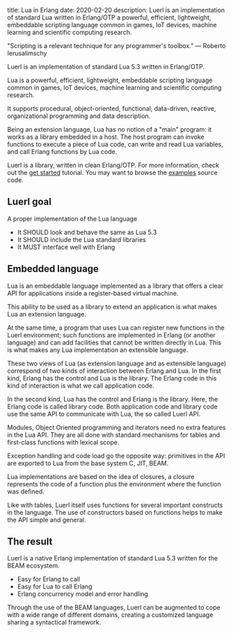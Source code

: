 title: Lua in Erlang
date: 2020-02-20
description: Luerl is an implementation of standard Lua written in Erlang/OTP a powerful, efficient, lightweight, embeddable scripting language common in games, IoT devices, machine learning and scientific computing research.

"Scripting is a relevant technique for any programmer's toolbox." &mdash; Roberto Ierusalimschy

Luerl is an implementation of standard Lua 5.3 written in Erlang/OTP.

Lua is a powerful, efficient, lightweight, embeddable scripting language common in games, IoT devices, machine learning and scientific computing research.

It supports procedural, object-oriented, functional, data-driven, reactive, organizational programming and data description.

Being an extension language, Lua has no notion of a "main" program: it works as a library embedded in a host. The host program can invoke functions to execute a piece of Lua code, can write and read Lua variables, and call Erlang functions by Lua code.

Luerl is a library, written in clean Erlang/OTP. For more information, check out the [get started](https://github.com/rvirding/luerl/wiki/0.2-Getting-started) tutorial. You may want to browse the [examples](https://github.com/rvirding/luerl/tree/develop/examples) source code.

## Luerl goal
A proper implementation of the Lua language
- It SHOULD look and behave the same as Lua 5.3
- It SHOULD include the Lua standard libraries
- It MUST interface well with Erlang

## Embedded language
Lua is an embeddable language implemented as a library that offers a clear API for applications inside a register-based virtual machine.

This ability to be used as a library to extend an application is what makes Lua an extension language. 

At the same time, a program that uses Lua can register new functions in the Luerl environment; such functions are implemented in Erlang (or another language) and can add facilities that cannot be written directly in Lua. This is what makes any Lua implementation an extensible language.

These two views of Lua (as extension language and as extensible language) correspond of two kinds of interaction between Erlang and Lua. In the first kind, Erlang has the control and Lua is the library. The Erlang code in this kind of interaction is what we call application code. 

In the second kind, Lua has the control and Erlang is the library. Here, the Erlang code is called library code. Both application code and library code use the same API to communicate with Lua, the so called Luerl API.

Modules, Object Oriented programming and iterators need no extra features in the Lua API. They are all done with standard mechanisms for tables and first-class functions with lexical scope.

Exception handling and code load go the opposite way: primitives in the API are exported to Lua from the base system C, JIT, BEAM.

Lua implementations are based on the idea of closures, a closure represents the code of a function plus the environment where the function was defined.

Like with tables, Luerl itself uses functions for several important constructs in the language. The use of constructors based on functions helps to make the API simple and general.

## The result
Luerl is a native Erlang implementation of standard Lua 5.3 written for the BEAM ecosystem.

- Easy for Erlang to call 
- Easy for Lua to call Erlang
- Erlang concurrency model and error handling

Through the use of the BEAM languages, Luerl can be augmented to cope with a wide range of different domains, creating a customized language sharing a syntactical framework.
